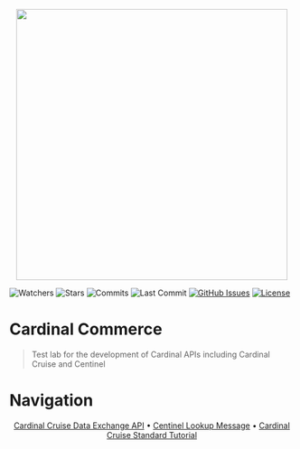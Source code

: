 <p align="center">
<img src="https://repository-images.githubusercontent.com/206808617/8d470800-d0a3-11e9-8733-10fc6dd3f9ad" width="480" />
</p>

![Watchers](https://img.shields.io/github/watchers/jaechow/cardinal.svg)
![Stars](https://img.shields.io/github/stars/jaechow/cardinal)
![Commits](https://img.shields.io/github/commit-activity/m/jaechow/cardinal/main)
![Last Commit](https://img.shields.io/github/last-commit/jaechow/cardinal/main)
[![GitHub Issues](https://img.shields.io/github/issues/jaechow/cardinal.svg)](https://github.com/jaechow/cardinal/issues)
[![License](https://img.shields.io/badge/license-MIT-blue.svg)](https://opensource.org/licenses/MIT)

# Cardinal Commerce

> Test lab for the development of Cardinal APIs including Cardinal Cruise and Centinel

# Navigation

<p align="center">
<a href="cruise/dx/">Cardinal Cruise Data Exchange API</a> •
<a href="centinel/lookup/">Centinel Lookup Message</a> •
<a href="cruise/standard/">Cardinal Cruise Standard Tutorial</a>
</p>
